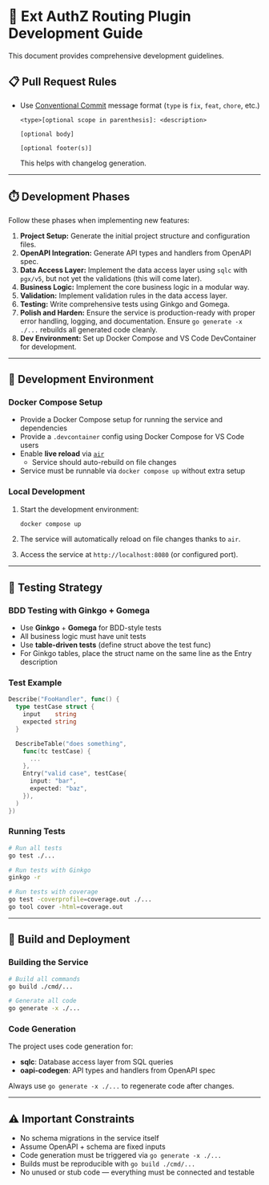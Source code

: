# 🚀 Ext AuthZ Routing Plugin Development Guide

This document provides comprehensive development guidelines.

## 📋 Pull Request Rules

* Use [Conventional Commit](https://www.conventionalcommits.org/en/v1.0.0/#specification) message format
  (`type` is `fix`, `feat`, `chore`, etc.)

  ```text
  <type>[optional scope in parenthesis]: <description>

  [optional body]

  [optional footer(s)]
  ```

  This helps with changelog generation.

---

## ⏱️ Development Phases

Follow these phases when implementing new features:

1. **Project Setup:** Generate the initial project structure and configuration files.
2. **OpenAPI Integration:** Generate API types and handlers from OpenAPI spec.
3. **Data Access Layer:** Implement the data access layer using `sqlc` with `pgx/v5`, but not yet the validations (this will come later).
4. **Business Logic:** Implement the core business logic in a modular way.
5. **Validation:** Implement validation rules in the data access layer.
6. **Testing:** Write comprehensive tests using Ginkgo and Gomega.
7. **Polish and Harden:** Ensure the service is production-ready with proper error handling, logging, and documentation. Ensure `go generate -x ./...` rebuilds all generated code cleanly.
8. **Dev Environment:** Set up Docker Compose and VS Code DevContainer for development.

---

## 🐳 Development Environment

### Docker Compose Setup

* Provide a Docker Compose setup for running the service and dependencies
* Provide a `.devcontainer` config using Docker Compose for VS Code users
* Enable **live reload** via [`air`](https://github.com/cosmtrek/air)
  * Service should auto-rebuild on file changes
* Service must be runnable via `docker compose up` without extra setup

### Local Development

1. Start the development environment:
   ```bash
   docker compose up
   ```

2. The service will automatically reload on file changes thanks to `air`.

3. Access the service at `http://localhost:8080` (or configured port).

---

## 🧪 Testing Strategy

### BDD Testing with Ginkgo + Gomega

* Use **Ginkgo** + **Gomega** for BDD-style tests
* All business logic must have unit tests
* Use **table-driven tests** (define struct above the test func)
* For Ginkgo tables, place the struct name on the same line as the Entry description

### Test Example

```go
Describe("FooHandler", func() {
  type testCase struct {
    input    string
    expected string
  }

  DescribeTable("does something",
    func(tc testCase) {
      ...
    },
    Entry("valid case", testCase{
      input: "bar",
      expected: "baz",
    }),
  )
})
```

### Running Tests

```bash
# Run all tests
go test ./...

# Run tests with Ginkgo
ginkgo -r

# Run tests with coverage
go test -coverprofile=coverage.out ./...
go tool cover -html=coverage.out
```

---

## 🔧 Build and Deployment

### Building the Service

```bash
# Build all commands
go build ./cmd/...

# Generate all code
go generate -x ./...
```

### Code Generation

The project uses code generation for:
- **sqlc**: Database access layer from SQL queries
- **oapi-codegen**: API types and handlers from OpenAPI spec

Always use `go generate -x ./...` to regenerate code after changes.

---

## ⚠️ Important Constraints

* No schema migrations in the service itself
* Assume OpenAPI + schema are fixed inputs
* Code generation must be triggered via `go generate -x ./...`
* Builds must be reproducible with `go build ./cmd/...`
* No unused or stub code — everything must be connected and testable

